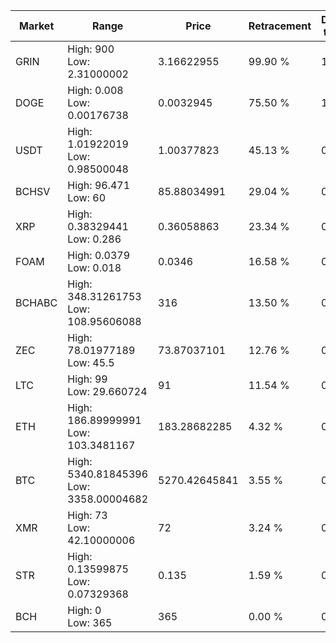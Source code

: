 | Market | Range | Price| Retracement | Doubles to 50% |
| --- | --- | --- | --- | --- |
| GRIN | High: 900<br />Low: 2.31000002 | 3.16622955 | 99.90 % | 142.49 |
| DOGE | High: 0.008<br />Low: 0.00176738 | 0.0032945 | 75.50 % | 1.48 |
| USDT | High: 1.01922019<br />Low: 0.98500048 | 1.00377823 | 45.13 % | 0.00 |
| BCHSV | High: 96.471<br />Low: 60 | 85.88034991 | 29.04 % | 0.00 |
| XRP | High: 0.38329441<br />Low: 0.286 | 0.36058863 | 23.34 % | 0.00 |
| FOAM | High: 0.0379<br />Low: 0.018 | 0.0346 | 16.58 % | 0.00 |
| BCHABC | High: 348.31261753<br />Low: 108.95606088 | 316 | 13.50 % | 0.00 |
| ZEC | High: 78.01977189<br />Low: 45.5 | 73.87037101 | 12.76 % | 0.00 |
| LTC | High: 99<br />Low: 29.660724 | 91 | 11.54 % | 0.00 |
| ETH | High: 186.89999991<br />Low: 103.3481167 | 183.28682285 | 4.32 % | 0.00 |
| BTC | High: 5340.81845396<br />Low: 3358.00004682 | 5270.42645841 | 3.55 % | 0.00 |
| XMR | High: 73<br />Low: 42.10000006 | 72 | 3.24 % | 0.00 |
| STR | High: 0.13599875<br />Low: 0.07329368 | 0.135 | 1.59 % | 0.00 |
| BCH | High: 0<br />Low: 365 | 365 | 0.00 % | 0.00 |
